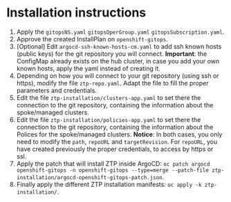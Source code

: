 # Installation instructions

1. Apply the `gitopsNS.yaml` `gitopsOperGroup.yaml` `gitopsSubscription.yaml`.
2. Approve the created InstallPlan on `openshift-gitops`.
3. [Optional] Edit `argocd-ssh-known-hosts-cm.yaml` to add ssh known hosts (public keys) for the git repository you will connect. **Important**: the ConfigMap already exists on the hub cluster, in case you add your own known hosts, apply the yaml instead of creating it.
4. Depending on how you will connect to your git repository (using ssh or https), modify the file `ztp-repo.yaml`. Adapt the file to fill the proper parameters and credentials.
5.  Edit the file `ztp-installation/clusters-app.yaml` to set there the connection to the git repository, containing the information about the spoke/managed clusters.
6.  Edit the file `ztp-installation/policies-app.yaml` to set there the connection to the git repository, containing the information about the Polices for the spoke/managed clusters.
**Notice**: In both cases, you only need to modify the `path`, `repoURL` and `targetRevision`. For `repoURL`, you have created previously the proper credentials, to access by https or ssl.
7. Apply the patch that will install ZTP inside ArgoCD: `oc patch argocd openshift-gitops -n openshift-gitops --type=merge --patch-file ztp-installation/argocd-openshift-gitops-patch.json`.
8. Finally apply the different ZTP installation manifests:  `oc apply -k ztp-installation/`.
